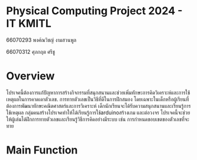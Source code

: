# Physical Computing Project 2024 - IT KMITL


66070293 พงศ์ณวิชญ์ งามสวนพูล


66070312 ศุภกฤต ศรีชู
# Overview
โปรเจคนี้ต้องการแก้ปัญหาการสร้างกิจกรรมที่สนุกสนานและช่วยเพิ่มทักษะการคิดวิเคราะห์และการใช้เหตุผลในการคาดเดาตัวเลข. การทายตัวเลขเป็นวิธีที่ดีในการฝึกสมอง โดยเฉพาะในเด็กหรือผู้เรียนที่ต้องการพัฒนาทักษะคณิตศาสตร์และการวิเคราะห์ เด็กนักเรียนจะได้รับความสนุกสนานและเรียนรู้การใช้เหตุผล กลุ่มคนสร้างโปรเจคทำให้ได้เรียนรู้การใช้arduinoสร้างเกม และต่อวงจร โปรเจคนี้จะช่วยให้ผู้เล่นได้ฝึกการทายตัวเลขและเรียนรู้วิธีการคิดอย่างมีระบบ เช่น การกำหนดขอบเขตของตัวเลขที่จะทาย
# Main Function
